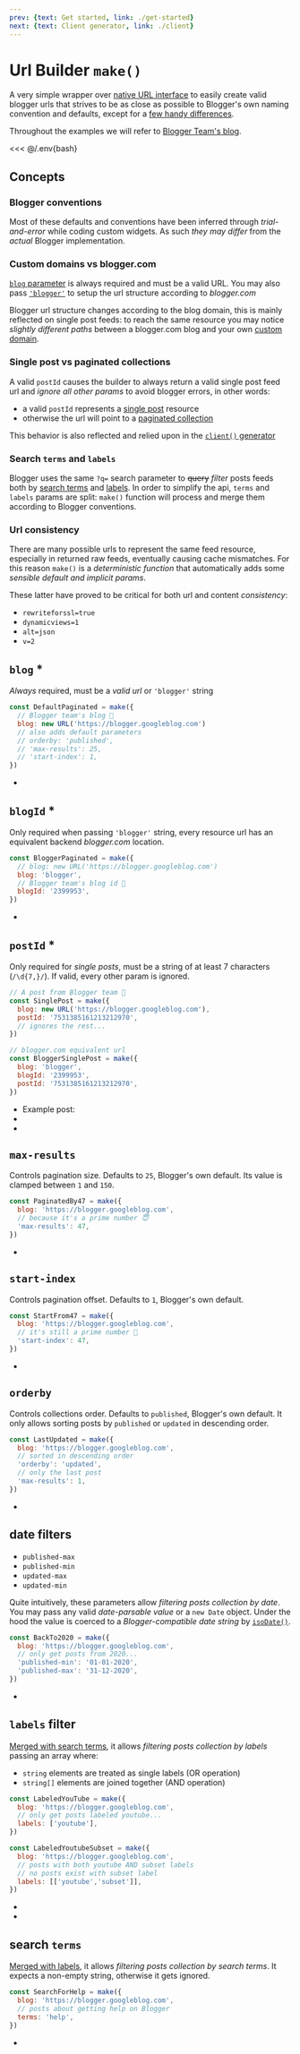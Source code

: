 ```yaml
---
prev: {text: Get started, link: ./get-started}
next: {text: Client generator, link: ./client}
---
```


<script setup>
import { make } from "@lib/url"

const DefaultPaginated = make({
  blog: 'https://blogger.googleblog.com'
})

const BloggerPaginated = make({
  blog: 'blogger',  
  blogId: '2399953',
})

const SinglePost = make({
  blog: new URL('https://blogger.googleblog.com'),
  postId: '7531385161213212970',
})

const BloggerSinglePost = make({
  blog: 'blogger',
  blogId: '2399953',
  postId: '7531385161213212970',
})

const PaginatedBy47 = make({
  blog: 'https://blogger.googleblog.com',
  'max-results': 47,
})

const StartFrom47 = make({
  blog: 'https://blogger.googleblog.com',
  'start-index': 47,
})

const LastUpdated = make({
  blog: 'https://blogger.googleblog.com',
  'orderby': 'updated',
  'max-results': 1,
})

const BackTo2020 = make({
  blog: 'https://blogger.googleblog.com',
  'published-min': '01-01-2020',
  'published-max': '31-12-2020',
})

const LabeledYouTube = make({
  blog: 'https://blogger.googleblog.com',
  labels: ['youtube'],
})

const LabeledYoutubeSubset = make({
  blog: 'https://blogger.googleblog.com',
  labels: [['youtube','subset']],
})

const SearchForHelp = make({
  blog: 'https://blogger.googleblog.com',
  terms: 'help',
})
</script>

# Url Builder `make()`

A very simple wrapper over [native URL interface](./intro.md#url-builder-make) to easily create valid blogger urls that strives to be as close as possible to Blogger's own naming convention and defaults, except for a [few handy differences](#search-and-labeled-posts).

Throughout the examples we will refer to [Blogger Team's blog](https://blogger.googleblog.com).

<<< @/.env{bash}

## Concepts

### Blogger conventions

Most of these defaults and conventions have been inferred through *trial-and-error* while coding custom widgets. As such *they may differ* from the *actual* Blogger implementation.

### Custom domains vs blogger.com

[`blog` parameter](#blog) is always required and must be a valid URL. You may also pass [`'blogger'`](#blogid) to setup the url structure according to *blogger.com*

Blogger url structure changes according to the blog domain, this is mainly reflected on single post feeds: to reach the same resource you may notice *slightly different paths* between a blogger.com blog and your own [custom domain](./get-started.md#custom-domain).

### Single post vs paginated collections

A valid `postId` causes the builder to always return a valid single post feed url and *ignore all other params* to avoid blogger errors, in other words:

* a valid `postId` represents a [single post](#postid) resource
* otherwise the url will point to a [paginated collection](#max-results)

This behavior is also reflected and relied upon in the [`client()` generator](./client.md)

### Search `terms` and `labels`

Blogger uses the same `?q=` search parameter to ~~query~~ *filter* posts feeds both by [search terms](#terms-search) and [labels](#labels-filter). In order to simplify the api, `terms` and `labels` params are split: `make()` function will process and merge them according to Blogger conventions.

### Url consistency

There are many possible urls to represent the same feed resource, especially in returned raw feeds, eventually causing cache mismatches. For this reason `make()` is a *deterministic function* that automatically adds some *sensible default and implicit params*.

These latter have proved to be critical for both url and content *consistency*:

* `rewriteforssl=true`
* `dynamicviews=1`
* `alt=json`
* `v=2`

## `blog` *

*Always* required, must be a *valid url* or `'blogger'` string

``` js
const DefaultPaginated = make({
  // Blogger team's blog 💖
  blog: new URL('https://blogger.googleblog.com')
  // also adds default parameters
  // orderby: 'published',
  // 'max-results': 25,
  // 'start-index': 1,
})
```

* <a text="DefaultPaginated" :href="DefaultPaginated" target="_blank" rel="nofollow,noopener" />

## `blogId` *

Only required when passing `'blogger'` string, every resource url has an equivalent backend *blogger.com* location.

``` js
const BloggerPaginated = make({
  // blog: new URL('https://blogger.googleblog.com')
  blog: 'blogger',
  // Blogger team's blog id 💖
  blogId: '2399953',
})
```

* <a text="BloggerPaginated" :href="BloggerPaginated" target="_blank" rel="nofollow,noopener" />

## `postId` *

Only required for *single posts*, must be a string of at least 7 characters (`/\d{7,}/`). If valid, every other param is ignored.

``` js
// A post from Blogger team 📰
const SinglePost = make({
  blog: new URL('https://blogger.googleblog.com'),
  postId: '7531385161213212970',
  // ignores the rest...
})

// blogger.com equivalent url
const BloggerSinglePost = make({
  blog: 'blogger',
  blogId: '2399953',
  postId: '7531385161213212970',
})
```

* Example post: <a text="A better Blogger experience on the web" href="https://blogger.googleblog.com/2020/05/a-better-blogger-experience-on-web.html" target="_blank" rel="nofollow,noopener" />
* <a text="BloggerSinglePost" :href="BloggerSinglePost" target="_blank" rel="nofollow,noopener" />
* <a text="SinglePost" :href="SinglePost" target="_blank" rel="nofollow,noopener" />

## `max-results`

Controls pagination size. Defaults to `25`, Blogger's own default. Its value is clamped between `1` and `150`.

```js
const PaginatedBy47 = make({
  blog: 'https://blogger.googleblog.com',
  // because it's a prime number 😇
  'max-results': 47,
})
```

* <a text="PaginatedBy47" :href="PaginatedBy47" target="_blank" rel="nofollow,noopener" />

## `start-index`

Controls pagination offset. Defaults to `1`, Blogger's own default.

```js
const StartFrom47 = make({
  blog: 'https://blogger.googleblog.com',
  // it's still a prime number 🙂
  'start-index': 47,
})
```

* <a text="StartFrom47" :href="StartFrom47" target="_blank" rel="nofollow,noopener" />

## `orderby`

Controls collections order. Defaults to `published`, Blogger's own default. It only allows sorting posts by `published` or `updated` in descending order.

```js
const LastUpdated = make({
  blog: 'https://blogger.googleblog.com',
  // sorted in descending order
  'orderby': 'updated',
  // only the last post
  'max-results': 1,
})
```

* <a text="LastUpdated" :href="LastUpdated" target="_blank" rel="nofollow,noopener" />

## date filters

* `published-max`
* `published-min`
* `updated-max`
* `updated-min`

Quite intuitively, these parameters allow *filtering posts collection by date*. You may pass any valid *date-parsable value* or a `new Date` object. Under the hood the value is coerced to a *Blogger-compatible date string* by [`isoDate()`](/helpers.html#isodate).

```js
const BackTo2020 = make({
  blog: 'https://blogger.googleblog.com',
  // only get posts from 2020...
  'published-min': '01-01-2020',
  'published-max': '31-12-2020',
})
```

* <a text="BackTo2020" :href="BackTo2020" target="_blank" rel="nofollow,noopener" />

## `labels` filter

[Merged with search terms](#search-terms-and-labels), it allows *filtering posts collection by labels* passing an array where:

* `string` elements are treated as single labels (OR operation)
* `string[]` elements are joined together (AND operation)

```js
const LabeledYouTube = make({
  blog: 'https://blogger.googleblog.com',
  // only get posts labeled youtube...
  labels: ['youtube'],
})

const LabeledYoutubeSubset = make({
  blog: 'https://blogger.googleblog.com',
  // posts with both youtube AND subset labels
  // no posts exist with subset label
  labels: [['youtube','subset']],
})
```

* <a text="LabeledYouTube" :href="LabeledYouTube" target="_blank" rel="nofollow,noopener" />
* <a text="LabeledYoutubeSubset" :href="LabeledYoutubeSubset" target="_blank" rel="nofollow,noopener" />

## search `terms`

[Merged with labels](#search-terms-and-labels), it allows *filtering posts collection by search terms*. It expects a non-empty string, otherwise it gets ignored.

```js
const SearchForHelp = make({
  blog: 'https://blogger.googleblog.com',
  // posts about getting help on Blogger
  terms: 'help',
})
```

* <a text="SearchForHelp" :href="SearchForHelp" target="_blank" rel="nofollow,noopener" />

